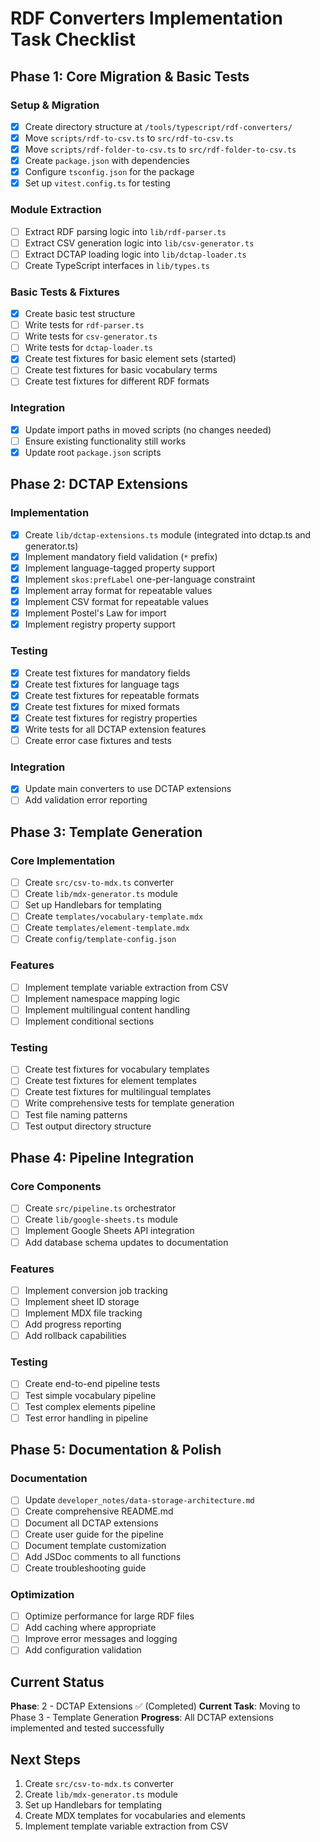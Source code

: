 # RDF Converters Implementation Task Checklist

## Phase 1: Core Migration & Basic Tests

### Setup & Migration
- [x] Create directory structure at `/tools/typescript/rdf-converters/`
- [x] Move `scripts/rdf-to-csv.ts` to `src/rdf-to-csv.ts`
- [x] Move `scripts/rdf-folder-to-csv.ts` to `src/rdf-folder-to-csv.ts`
- [x] Create `package.json` with dependencies
- [x] Configure `tsconfig.json` for the package
- [x] Set up `vitest.config.ts` for testing

### Module Extraction
- [ ] Extract RDF parsing logic into `lib/rdf-parser.ts`
- [ ] Extract CSV generation logic into `lib/csv-generator.ts`
- [ ] Extract DCTAP loading logic into `lib/dctap-loader.ts`
- [ ] Create TypeScript interfaces in `lib/types.ts`

### Basic Tests & Fixtures
- [x] Create basic test structure
- [ ] Write tests for `rdf-parser.ts`
- [ ] Write tests for `csv-generator.ts`
- [ ] Write tests for `dctap-loader.ts`
- [x] Create test fixtures for basic element sets (started)
- [ ] Create test fixtures for basic vocabulary terms
- [ ] Create test fixtures for different RDF formats

### Integration
- [x] Update import paths in moved scripts (no changes needed)
- [ ] Ensure existing functionality still works
- [x] Update root `package.json` scripts

## Phase 2: DCTAP Extensions

### Implementation
- [x] Create `lib/dctap-extensions.ts` module (integrated into dctap.ts and generator.ts)
- [x] Implement mandatory field validation (`*` prefix)
- [x] Implement language-tagged property support
- [x] Implement `skos:prefLabel` one-per-language constraint
- [x] Implement array format for repeatable values
- [x] Implement CSV format for repeatable values
- [x] Implement Postel's Law for import
- [x] Implement registry property support

### Testing
- [x] Create test fixtures for mandatory fields
- [x] Create test fixtures for language tags
- [x] Create test fixtures for repeatable formats
- [x] Create test fixtures for mixed formats
- [x] Create test fixtures for registry properties
- [x] Write tests for all DCTAP extension features
- [ ] Create error case fixtures and tests

### Integration
- [x] Update main converters to use DCTAP extensions
- [ ] Add validation error reporting

## Phase 3: Template Generation

### Core Implementation
- [ ] Create `src/csv-to-mdx.ts` converter
- [ ] Create `lib/mdx-generator.ts` module
- [ ] Set up Handlebars for templating
- [ ] Create `templates/vocabulary-template.mdx`
- [ ] Create `templates/element-template.mdx`
- [ ] Create `config/template-config.json`

### Features
- [ ] Implement template variable extraction from CSV
- [ ] Implement namespace mapping logic
- [ ] Implement multilingual content handling
- [ ] Implement conditional sections

### Testing
- [ ] Create test fixtures for vocabulary templates
- [ ] Create test fixtures for element templates
- [ ] Create test fixtures for multilingual templates
- [ ] Write comprehensive tests for template generation
- [ ] Test file naming patterns
- [ ] Test output directory structure

## Phase 4: Pipeline Integration

### Core Components
- [ ] Create `src/pipeline.ts` orchestrator
- [ ] Create `lib/google-sheets.ts` module
- [ ] Implement Google Sheets API integration
- [ ] Add database schema updates to documentation

### Features
- [ ] Implement conversion job tracking
- [ ] Implement sheet ID storage
- [ ] Implement MDX file tracking
- [ ] Add progress reporting
- [ ] Add rollback capabilities

### Testing
- [ ] Create end-to-end pipeline tests
- [ ] Test simple vocabulary pipeline
- [ ] Test complex elements pipeline
- [ ] Test error handling in pipeline

## Phase 5: Documentation & Polish

### Documentation
- [ ] Update `developer_notes/data-storage-architecture.md`
- [ ] Create comprehensive README.md
- [ ] Document all DCTAP extensions
- [ ] Create user guide for the pipeline
- [ ] Document template customization
- [ ] Add JSDoc comments to all functions
- [ ] Create troubleshooting guide

### Optimization
- [ ] Optimize performance for large RDF files
- [ ] Add caching where appropriate
- [ ] Improve error messages and logging
- [ ] Add configuration validation

## Current Status

**Phase**: 2 - DCTAP Extensions ✅ (Completed)
**Current Task**: Moving to Phase 3 - Template Generation
**Progress**: All DCTAP extensions implemented and tested successfully

## Next Steps

1. Create `src/csv-to-mdx.ts` converter
2. Create `lib/mdx-generator.ts` module
3. Set up Handlebars for templating
4. Create MDX templates for vocabularies and elements
5. Implement template variable extraction from CSV